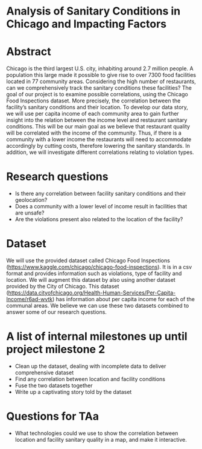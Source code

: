 # Analysis of Sanitary Conditions in Chicago and Impacting Factors

# Abstract
Chicago is the third largest U.S. city, inhabiting around 2.7 million people. A population this large made it possible to give rise to over 7300 food facilities located in 77 community areas. Considering the high number of restaurants, can we comprehensively track the sanitary conditions these facilities? The goal of our project is to examine possible correlations, using the Chicago Food Inspections dataset. More precisely, the correlation between the facility’s sanitary conditions and their location. To develop our data story, we will use per capita income of each community area to gain further insight into the relation between the income level and restaurant sanitary conditions. This will be our main goal as we believe that restaurant quality will be correlated with the income of the community. Thus, if there is a community with a lower income the restaurants will need to accommodate accordingly by cutting costs, therefore lowering the sanitary standards. In addition, we will investigate different correlations relating to violation types.

# Research questions
* Is there any correlation between facility sanitary conditions and their geolocation?
* Does a community with a lower level of income result in facilities that are unsafe?
* Are the violations present also related to the location of the facility?

# Dataset
We will use the provided dataset called Chicago Food Inspections (https://www.kaggle.com/chicago/chicago-food-inspections). It is in a csv format and provides information such as violations, type of facility and location. We will augment this dataset by also using another dataset provided by the City of Chicago. This dataset (https://data.cityofchicago.org/Health-Human-Services/Per-Capita-Income/r6ad-wvtk) has information about per capita income for each of the communal areas. We believe we can use these two datasets combined to answer some of our research questions.

# A list of internal milestones up until project milestone 2
* Clean up the dataset, dealing with incomplete data to deliver comprehensive dataset
* Find any correlation between location and facility conditions
* Fuse the two datasets together
* Write up a captivating story told by the dataset

# Questions for TAa
* What technologies could we use to show the correlation between location and facility sanitary quality in a map, and make it interactive.
